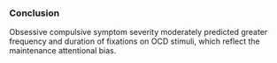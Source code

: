 ### Conclusion
Obsessive compulsive symptom severity moderately predicted greater frequency and duration of fixations on OCD stimuli, which reflect the maintenance attentional bias.